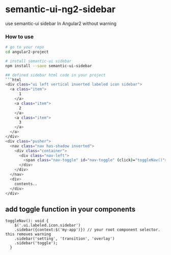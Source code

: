 # semantic-ui-ng2-sidebar
use semantic-ui sidebar In Angular2 without warning

### How to use
```bash
# go to your repo
cd angular2-project

# install semantic-ui sidebar
npm install --save semantic-ui-sidebar

## defined sidebar html code in your project
```html
<div class="ui left vertical inverted labeled icon sidebar">
  <a class="item">
      1
    </a>
    <a class="item">
      2
    </a>
    <a class="item">
      3
    </a>
  </a>
</div>
<div class="pusher">
  <nav class="nav has-shadow inverted">
    <div class="container">
      <div class="nav-left">
        <span class="nav-toggle" id="nav-toggle" (click)="toggleNav()">toggleNav</span>   
      </div>
    </div>
  </nav>
  <div>
    contents..
  </div>
</div>
```
## add toggle function in your components
```es6
toggleNav(): void {
    $('.ui.labeled.icon.sidebar')
    .sidebar({context:$('my-app')}) // your root component selector. this removes warning
    .sidebar('setting', 'transition', 'overlay')
    .sidebar('toggle');
  }
```